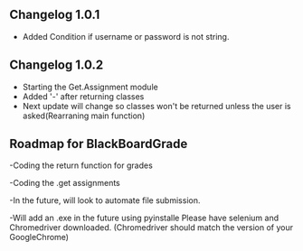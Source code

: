 Changelog 1.0.1 
-
- Added Condition if username or password is not string.

Changelog 1.0.2
-
- Starting the Get.Assignment module 
- Added '-' after returning classes 
- Next update will change so classes won't be returned unless the user is asked(Rearraning main function)

Roadmap for BlackBoardGrade 
-
-Coding the return function for grades

-Coding the .get assignments

-In the future, will look to automate file submission.

-Will add an .exe in the future using pyinstalle Please have selenium and Chromedriver downloaded. (Chromedriver should match the version of your GoogleChrome)
